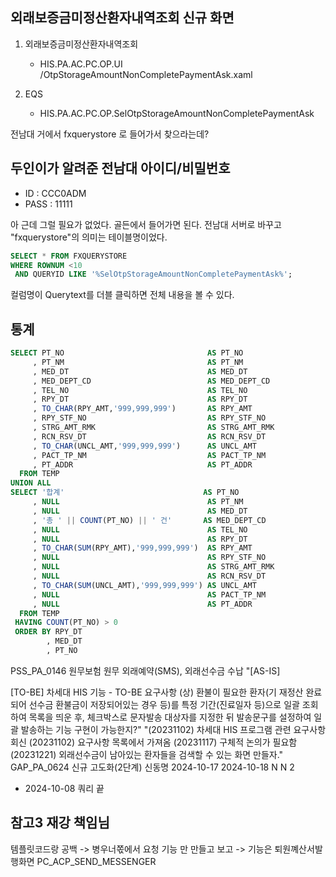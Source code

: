 


## 외래보증금미정산환자내역조회 신규 화면

1. 외래보증금미정산환자내역조회
    - HIS.PA.AC.PC.OP.UI  /OtpStorageAmountNonCompletePaymentAsk.xaml

2. EQS
    - HIS.PA.AC.PC.OP.SelOtpStorageAmountNonCompletePaymentAsk


전남대 거에서 fxquerystore 로 들어가서 찾으라는데?


## 두인이가 알려준 전남대 아이디/비밀번호
- ID : CCC0ADM
- PASS : 11111

아 근데 그럴 필요가 없었다. 골든에서 들어가면 된다. 전남대 서버로 바꾸고 "fxquerystore"의 의미는 테이블명이었다.

```sql
SELECT * FROM FXQUERYSTORE
WHERE ROWNUM <10
 AND QUERYID LIKE '%SelOtpStorageAmountNonCompletePaymentAsk%';
```

컬럼명이 Querytext를 더블 클릭하면 전체 내용을 볼 수 있다.



## 통계
```SQL
SELECT PT_NO                                AS PT_NO
     , PT_NM                                AS PT_NM
     , MED_DT                               AS MED_DT
     , MED_DEPT_CD                          AS MED_DEPT_CD
     , TEL_NO                               AS TEL_NO
     , RPY_DT                               AS RPY_DT
     , TO_CHAR(RPY_AMT,'999,999,999')       AS RPY_AMT
     , RPY_STF_NO                           AS RPY_STF_NO
     , STRG_AMT_RMK                         AS STRG_AMT_RMK
     , RCN_RSV_DT                           AS RCN_RSV_DT
     , TO_CHAR(UNCL_AMT,'999,999,999')      AS UNCL_AMT
     , PACT_TP_NM                           AS PACT_TP_NM
     , PT_ADDR                              AS PT_ADDR
  FROM TEMP
UNION ALL
SELECT '합계'                               AS PT_NO
     , NULL                                 AS PT_NM
     , NULL                                 AS MED_DT
     , '총 ' || COUNT(PT_NO) || ' 건'       AS MED_DEPT_CD
     , NULL                                 AS TEL_NO
     , NULL                                 AS RPY_DT
     , TO_CHAR(SUM(RPY_AMT),'999,999,999')  AS RPY_AMT
     , NULL                                 AS RPY_STF_NO
     , NULL                                 AS STRG_AMT_RMK
     , NULL                                 AS RCN_RSV_DT
     , TO_CHAR(SUM(UNCL_AMT),'999,999,999') AS UNCL_AMT
     , NULL                                 AS PACT_TP_NM
     , NULL                                 AS PT_ADDR
  FROM TEMP
 HAVING COUNT(PT_NO) > 0
 ORDER BY RPY_DT
        , MED_DT
        , PT_NO
```



PSS_PA_0146	원무보험	원무	외래예약(SMS), 외래선수금 수납	"[AS-IS]

[TO-BE]
차세대 HIS 기능 - 
TO-BE 요구사항 (상) 
환불이 필요한 환자(기 재정산 완료되어 선수금 환불금이 저장되어있는 경우 등)를 특정 기간(진료일자 등)으로 일괄 조회하여 목록을 띄운 후, 체크박스로 문자발송 대상자를 지정한 뒤 발송문구를 설정하여 일괄 발송하는 기능 구현이 가능한지?"	"(20231102) 차세대 HIS 프로그램 관련 요구사항 회신
(20231102) 요구사항 목록에서 가져옴
(20231117) 구체적 논의가 필요함
(20231221) 외래선수금이 남아있는 환자들을 검색할 수 있는 화면 만들자."	GAP_PA_0624				신규	고도화(2단계)	신동명	2024-10-17	2024-10-18	N	N	 2 


- 2024-10-08
쿼리 끝



## 참고3 재강 책임님
템플릿코드랑 공백 -> 병우너쪿에서 요청
                기능 만 만들고 보고 -> 기능은 퇴원꼐산서발행화면
PC_ACP_SEND_MESSENGER